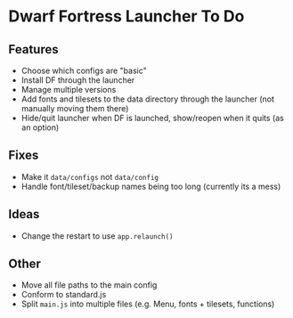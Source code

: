 # Dwarf Fortress Launcher To Do

## Features

- Choose which configs are "basic"
- Install DF through the launcher
- Manage multiple versions
- Add fonts and tilesets to the data directory through the launcher (not manually moving them there)
- Hide/quit launcher when DF is launched, show/reopen when it quits (as an option)

## Fixes

- Make it `data/configs` not `data/config`
- Handle font/tileset/backup names being too long (currently its a mess)

## Ideas

- Change the restart to use `app.relaunch()`

## Other

- Move all file paths to the main config
- Conform to standard.js
- Split `main.js` into multiple files (e.g. Menu, fonts + tilesets, functions)
